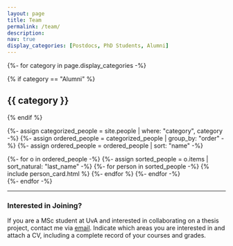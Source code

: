 ```yaml
---
layout: page
title: Team
permalink: /team/
description: 
nav: true
display_categories: [Postdocs, PhD Students, Alumni]
---
```


<!-- pages/team.md -->
<div class="projects">
<!-- Display categorized people -->
{%- for category in page.display_categories -%}

{% if category == "Alumni" %} 
<h2 class="category">{{ category }}</h2>
{% endif %} 

{%- assign categorized_people = site.people | where: "category", category -%}
{%- assign ordered_people = categorized_people | group_by: "order" -%}
{%- assign ordered_people = ordered_people | sort: "name" -%}

<div class="grid">
{%- for o in ordered_people -%}
{%- assign sorted_people = o.items | sort_natural: "last_name" -%}  
<!-- Generate cards for each person -->
  {%- for person in sorted_people -%}
    {% include person_card.html %}
  {%- endfor %}
{%- endfor -%}
</div>
{%- endfor -%}
</div>

---

### Interested in Joining?
If you are a MSc student at UvA and interested in collaborating on a thesis project, contact me via [email](mailto:c.a.naesseth@uva.nl). Indicate which areas you are interested in and attach a CV, including a complete record of your courses and grades.